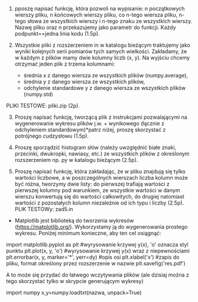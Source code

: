 1. pposzę napisać funkcję, która pozwoli na wypisanie: n początkowych wierszy pliku, n końcowych wierszy pliku, co n-tego wiersza pliku, n-tego słowa ze wszystkich wierszy i n-tego znaku ze wszystkich wierszy. Nazwę pliku oraz n przekazujemy jako parametr do funkcji. Każdy podpunkt==jedna linia kodu (1.5p).

2. Wszystkie pliki z rozszerzeniem in w katalogu bieżącym traktujemy jako wyniki kolejnych serii pomiarów tych samych wielkości. Zakładamy, że w każdym z plików mamy dwie kolumny liczb (x, y). Na wyjściu chcemy otrzymać jeden plik z trzema kolumnami:
        
    - średnia x z danego wiersza ze wszystkich plików (numpy.average),  
    - średnia y z danego wiersza ze wszystkich plików,
    - odchylenie standardowe y z danego wiersza ze wszystkich plików (numpy.std)
 
PLIKI TESTOWE: pliki.zip
 (2p).

3. Proszę napisać funkcję, tworzącą plik z instrukcjami pozwalającymi na wygenerowanie wykresu plików j.w. + wynikowego (łącznie z odchyleniem standardowym)*patrz niżej, proszę skorzystać z potrójnego cudzysłowu (1.5p).

4. Proszę sporządzić histogram słów (należy uwzględnić białe znaki, przecinki, dwukropki, nawiasy, etc.) ze wszystkich plików z określonym rozszerzeniem np. py w katalogu bieżącym (2.5p).

5. Proszę napisać funkcję, która zakładając, że w pliku znajdują się tylko wartości liczbowe, a w poszczególnych wierszach liczba kolumn może być różna, tworzymy dwie listy: do pierwszej trafiają wartości z pierwszej kolumny pod warunkiem, ze wszystkie wartości w danym wierszu konwertują się do wartości całkowitych, do drugiej natomiast wartości z pozostałych kolumn niezależnie od ich typu i liczby (2.5p).
PLIK TESTOWy: zad5.in
* Matplotlib jest biblioteką do tworzenia wykresów (https://matplotlib.org/). Wykorzystamy ją do wygenerowania prostego wykresu. Poniżej minimum konieczne, aby ten cel osiągnąć:

import matplotlib.pyplot as plt
#wyrysowanie krzywej y(x), 'o' oznacza styl punktu
plt.plot(x, y, 'o')
#wyrysowanie krzywej y(x) wraz z niepewnościami
plt.errorbar(x, y, marker='*', yerr=dy)
#opis osi
plt.xlabel('x')
#zapis do pliku, format określony przez rozszerzenie w nazwie
plt.savefig('res.pdf')

A to może się przydać do łatwego wczytywania plików (ale dzisiaj można z tego skorzystać tylko w skrypcie generującym wykresy)

import numpy
x,y=numpy.loadtxt(nazwa, unpack=True)